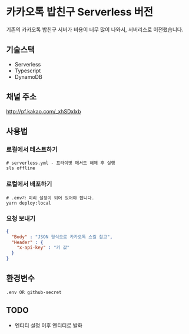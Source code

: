 
# 카카오톡 밥친구 Serverless 버전
기존의 카카오톡 밥친구 서버가 비용이 너무 많이 나와서, 서버리스로 이전했습니다.
## 기술스택
- Serverless
- Typescript
- DynamoDB
## 채널 주소
http://pf.kakao.com/_xhSDxlxb
## 사용법
### 로컬에서 테스트하기
```
# serverless.yml - 프라이빗 메서드 해제 후 실행
sls offline
```
### 로컬에서 배포하기
```
# .env가 미리 설정이 되어 있어야 합니다.
yarn deploy:local 
```
### 요청 보내기
```json
{
  "Body" : "JSON 형식으로 카카오톡 스킬 참고",
  "Header" : {
    "x-api-key" : "키 값"
  }
}
```
## 환경변수
```
.env OR github-secret
```

## TODO
- 엔티티 설정 이후 엔티티로 발화 
